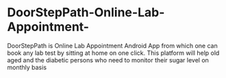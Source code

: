 # DoorStepPath-Online-Lab-Appointment-
DoorStepPath is Online Lab Appointment Android App from which one can book any lab test by sitting at home on one click. This platform will help old aged and the diabetic persons who need to monitor their sugar level on monthly basis
